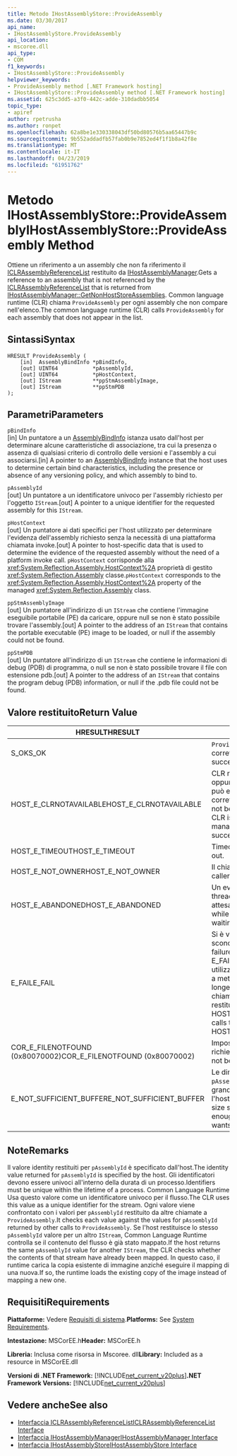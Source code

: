 ```yaml
---
title: Metodo IHostAssemblyStore::ProvideAssembly
ms.date: 03/30/2017
api_name:
- IHostAssemblyStore.ProvideAssembly
api_location:
- mscoree.dll
api_type:
- COM
f1_keywords:
- IHostAssemblyStore::ProvideAssembly
helpviewer_keywords:
- ProvideAssembly method [.NET Framework hosting]
- IHostAssemblyStore::ProvideAssembly method [.NET Framework hosting]
ms.assetid: 625c3dd5-a3f0-442c-adde-310dadbb5054
topic_type:
- apiref
author: rpetrusha
ms.author: ronpet
ms.openlocfilehash: 62a8be1e330338043df50bd80576b5aa65447b9c
ms.sourcegitcommit: 9b552addadfb57fab0b9e7852ed4f1f1b8a42f8e
ms.translationtype: MT
ms.contentlocale: it-IT
ms.lasthandoff: 04/23/2019
ms.locfileid: "61951762"
---
```

# <a name="ihostassemblystoreprovideassembly-method"></a><span data-ttu-id="05677-102">Metodo IHostAssemblyStore::ProvideAssembly</span><span class="sxs-lookup"><span data-stu-id="05677-102">IHostAssemblyStore::ProvideAssembly Method</span></span>
<span data-ttu-id="05677-103">Ottiene un riferimento a un assembly che non fa riferimento il [ICLRAssemblyReferenceList](../../../../docs/framework/unmanaged-api/hosting/iclrassemblyreferencelist-interface.md) restituito da [IHostAssemblyManager](../../../../docs/framework/unmanaged-api/hosting/ihostassemblymanager-getnonhoststoreassemblies-method.md).</span><span class="sxs-lookup"><span data-stu-id="05677-103">Gets a reference to an assembly that is not referenced by the [ICLRAssemblyReferenceList](../../../../docs/framework/unmanaged-api/hosting/iclrassemblyreferencelist-interface.md) that is returned from [IHostAssemblyManager::GetNonHostStoreAssemblies](../../../../docs/framework/unmanaged-api/hosting/ihostassemblymanager-getnonhoststoreassemblies-method.md).</span></span> <span data-ttu-id="05677-104">Common language runtime (CLR) chiama `ProvideAssembly` per ogni assembly che non compare nell'elenco.</span><span class="sxs-lookup"><span data-stu-id="05677-104">The common language runtime (CLR) calls `ProvideAssembly` for each assembly that does not appear in the list.</span></span>  
  
## <a name="syntax"></a><span data-ttu-id="05677-105">Sintassi</span><span class="sxs-lookup"><span data-stu-id="05677-105">Syntax</span></span>  
  
```  
HRESULT ProvideAssembly (  
    [in]  AssemblyBindInfo *pBindInfo,  
    [out] UINT64           *pAssemblyId,  
    [out] UINT64           *pHostContext,  
    [out] IStream          **ppStmAssemblyImage,  
    [out] IStream          **ppStmPDB  
);  
```  
  
## <a name="parameters"></a><span data-ttu-id="05677-106">Parametri</span><span class="sxs-lookup"><span data-stu-id="05677-106">Parameters</span></span>  
 `pBindInfo`  
 <span data-ttu-id="05677-107">[in] Un puntatore a un [AssemblyBindInfo](../../../../docs/framework/unmanaged-api/hosting/assemblybindinfo-structure.md) istanza usato dall'host per determinare alcune caratteristiche di associazione, tra cui la presenza o assenza di qualsiasi criterio di controllo delle versioni e l'assembly a cui associarsi.</span><span class="sxs-lookup"><span data-stu-id="05677-107">[in] A pointer to an [AssemblyBindInfo](../../../../docs/framework/unmanaged-api/hosting/assemblybindinfo-structure.md) instance that the host uses to determine certain bind characteristics, including the presence or absence of any versioning policy, and which assembly to bind to.</span></span>  
  
 `pAssemblyId`  
 <span data-ttu-id="05677-108">[out] Un puntatore a un identificatore univoco per l'assembly richiesto per l'oggetto `IStream`.</span><span class="sxs-lookup"><span data-stu-id="05677-108">[out] A pointer to a unique identifier for the requested assembly for this `IStream`.</span></span>  
  
 `pHostContext`  
 <span data-ttu-id="05677-109">[out] Un puntatore ai dati specifici per l'host utilizzato per determinare l'evidenza dell'assembly richiesto senza la necessità di una piattaforma chiamata invoke.</span><span class="sxs-lookup"><span data-stu-id="05677-109">[out] A pointer to host-specific data that is used to determine the evidence of the requested assembly without the need of a platform invoke call.</span></span> <span data-ttu-id="05677-110">`pHostContext` corrisponde alla <xref:System.Reflection.Assembly.HostContext%2A> proprietà di gestito <xref:System.Reflection.Assembly> classe.</span><span class="sxs-lookup"><span data-stu-id="05677-110">`pHostContext` corresponds to the <xref:System.Reflection.Assembly.HostContext%2A> property of the managed <xref:System.Reflection.Assembly> class.</span></span>  
  
 `ppStmAssemblyImage`  
 <span data-ttu-id="05677-111">[out] Un puntatore all'indirizzo di un `IStream` che contiene l'immagine eseguibile portabile (PE) da caricare, oppure null se non è stato possibile trovare l'assembly.</span><span class="sxs-lookup"><span data-stu-id="05677-111">[out] A pointer to the address of an `IStream` that contains the portable executable (PE) image to be loaded, or null if the assembly could not be found.</span></span>  
  
 `ppStmPDB`  
 <span data-ttu-id="05677-112">[out] Un puntatore all'indirizzo di un `IStream` che contiene le informazioni di debug (PDB) di programma, o null se non è stato possibile trovare il file con estensione pdb.</span><span class="sxs-lookup"><span data-stu-id="05677-112">[out] A pointer to the address of an `IStream` that contains the program debug (PDB) information, or null if the .pdb file could not be found.</span></span>  
  
## <a name="return-value"></a><span data-ttu-id="05677-113">Valore restituito</span><span class="sxs-lookup"><span data-stu-id="05677-113">Return Value</span></span>  
  
|<span data-ttu-id="05677-114">HRESULT</span><span class="sxs-lookup"><span data-stu-id="05677-114">HRESULT</span></span>|<span data-ttu-id="05677-115">Descrizione</span><span class="sxs-lookup"><span data-stu-id="05677-115">Description</span></span>|  
|-------------|-----------------|  
|<span data-ttu-id="05677-116">S_OK</span><span class="sxs-lookup"><span data-stu-id="05677-116">S_OK</span></span>|<span data-ttu-id="05677-117">`ProvideAssembly` stato restituito correttamente.</span><span class="sxs-lookup"><span data-stu-id="05677-117">`ProvideAssembly` returned successfully.</span></span>|  
|<span data-ttu-id="05677-118">HOST_E_CLRNOTAVAILABLE</span><span class="sxs-lookup"><span data-stu-id="05677-118">HOST_E_CLRNOTAVAILABLE</span></span>|<span data-ttu-id="05677-119">CLR non è stato caricato in un processo oppure si trova in uno stato in cui non può eseguire codice gestito o elaborare correttamente la chiamata.</span><span class="sxs-lookup"><span data-stu-id="05677-119">The CLR has not been loaded into a process, or the CLR is in a state in which it cannot run managed code or process the call successfully.</span></span>|  
|<span data-ttu-id="05677-120">HOST_E_TIMEOUT</span><span class="sxs-lookup"><span data-stu-id="05677-120">HOST_E_TIMEOUT</span></span>|<span data-ttu-id="05677-121">Timeout della chiamata.</span><span class="sxs-lookup"><span data-stu-id="05677-121">The call timed out.</span></span>|  
|<span data-ttu-id="05677-122">HOST_E_NOT_OWNER</span><span class="sxs-lookup"><span data-stu-id="05677-122">HOST_E_NOT_OWNER</span></span>|<span data-ttu-id="05677-123">Il chiamante non possiede il blocco.</span><span class="sxs-lookup"><span data-stu-id="05677-123">The caller does not own the lock.</span></span>|  
|<span data-ttu-id="05677-124">HOST_E_ABANDONED</span><span class="sxs-lookup"><span data-stu-id="05677-124">HOST_E_ABANDONED</span></span>|<span data-ttu-id="05677-125">Un evento è stato annullato durante un thread bloccato o fiber è rimasta in attesa su di esso.</span><span class="sxs-lookup"><span data-stu-id="05677-125">An event was canceled while a blocked thread or fiber was waiting on it.</span></span>|  
|<span data-ttu-id="05677-126">E_FAIL</span><span class="sxs-lookup"><span data-stu-id="05677-126">E_FAIL</span></span>|<span data-ttu-id="05677-127">Si è verificato un errore irreversibile sconosciuto.</span><span class="sxs-lookup"><span data-stu-id="05677-127">An unknown catastrophic failure occurred.</span></span> <span data-ttu-id="05677-128">Quando un metodo di E_FAIL viene restituito, CLR non è più utilizzabile all'interno del processo.</span><span class="sxs-lookup"><span data-stu-id="05677-128">When a method returns E_FAIL, the CLR is no longer usable within the process.</span></span> <span data-ttu-id="05677-129">Le chiamate successive ai metodi di hosting restituiranno HOST_E_CLRNOTAVAILABLE.</span><span class="sxs-lookup"><span data-stu-id="05677-129">Subsequent calls to hosting methods return HOST_E_CLRNOTAVAILABLE.</span></span>|  
|<span data-ttu-id="05677-130">COR_E_FILENOTFOUND (0x80070002)</span><span class="sxs-lookup"><span data-stu-id="05677-130">COR_E_FILENOTFOUND (0x80070002)</span></span>|<span data-ttu-id="05677-131">Impossibile individuare l'assembly richiesto.</span><span class="sxs-lookup"><span data-stu-id="05677-131">The requested assembly could not be located.</span></span>|  
|<span data-ttu-id="05677-132">E_NOT_SUFFICIENT_BUFFER</span><span class="sxs-lookup"><span data-stu-id="05677-132">E_NOT_SUFFICIENT_BUFFER</span></span>|<span data-ttu-id="05677-133">Le dimensioni del buffer specificata da `pAssemblyId` non è sufficientemente grande da contenere l'identificatore che l'host deve essere restituito.</span><span class="sxs-lookup"><span data-stu-id="05677-133">The buffer size specified by `pAssemblyId` is not large enough to hold the identifier that the host wants to return.</span></span>|  
  
## <a name="remarks"></a><span data-ttu-id="05677-134">Note</span><span class="sxs-lookup"><span data-stu-id="05677-134">Remarks</span></span>  
 <span data-ttu-id="05677-135">Il valore identity restituiti per `pAssemblyId` è specificato dall'host.</span><span class="sxs-lookup"><span data-stu-id="05677-135">The identity value returned for `pAssemblyId` is specified by the host.</span></span> <span data-ttu-id="05677-136">Gli identificatori devono essere univoci all'interno della durata di un processo.</span><span class="sxs-lookup"><span data-stu-id="05677-136">Identifiers must be unique within the lifetime of a process.</span></span> <span data-ttu-id="05677-137">Common Language Runtime Usa questo valore come un identificatore univoco per il flusso.</span><span class="sxs-lookup"><span data-stu-id="05677-137">The CLR uses this value as a unique identifier for the stream.</span></span> <span data-ttu-id="05677-138">Ogni valore viene confrontato con i valori per `pAssemblyId` restituito da altre chiamate a `ProvideAssembly`.</span><span class="sxs-lookup"><span data-stu-id="05677-138">It checks each value against the values for `pAssemblyId` returned by other calls to `ProvideAssembly`.</span></span> <span data-ttu-id="05677-139">Se l'host restituisce lo stesso `pAssemblyId` valore per un altro `IStream`, Common Language Runtime controlla se il contenuto del flusso è già stato mappato.</span><span class="sxs-lookup"><span data-stu-id="05677-139">If the host returns the same `pAssemblyId` value for another `IStream`, the CLR checks whether the contents of that stream have already been mapped.</span></span> <span data-ttu-id="05677-140">In questo caso, il runtime carica la copia esistente di immagine anziché eseguire il mapping di una nuova.</span><span class="sxs-lookup"><span data-stu-id="05677-140">If so, the runtime loads the existing copy of the image instead of mapping a new one.</span></span>  
  
## <a name="requirements"></a><span data-ttu-id="05677-141">Requisiti</span><span class="sxs-lookup"><span data-stu-id="05677-141">Requirements</span></span>  
 <span data-ttu-id="05677-142">**Piattaforme:** Vedere [Requisiti di sistema](../../../../docs/framework/get-started/system-requirements.md).</span><span class="sxs-lookup"><span data-stu-id="05677-142">**Platforms:** See [System Requirements](../../../../docs/framework/get-started/system-requirements.md).</span></span>  
  
 <span data-ttu-id="05677-143">**Intestazione:** MSCorEE.h</span><span class="sxs-lookup"><span data-stu-id="05677-143">**Header:** MSCorEE.h</span></span>  
  
 <span data-ttu-id="05677-144">**Libreria:** Inclusa come risorsa in Mscoree. dll</span><span class="sxs-lookup"><span data-stu-id="05677-144">**Library:** Included as a resource in MSCorEE.dll</span></span>  
  
 <span data-ttu-id="05677-145">**Versioni di .NET Framework:** [!INCLUDE[net_current_v20plus](../../../../includes/net-current-v20plus-md.md)]</span><span class="sxs-lookup"><span data-stu-id="05677-145">**.NET Framework Versions:** [!INCLUDE[net_current_v20plus](../../../../includes/net-current-v20plus-md.md)]</span></span>  
  
## <a name="see-also"></a><span data-ttu-id="05677-146">Vedere anche</span><span class="sxs-lookup"><span data-stu-id="05677-146">See also</span></span>

- [<span data-ttu-id="05677-147">Interfaccia ICLRAssemblyReferenceList</span><span class="sxs-lookup"><span data-stu-id="05677-147">ICLRAssemblyReferenceList Interface</span></span>](../../../../docs/framework/unmanaged-api/hosting/iclrassemblyreferencelist-interface.md)
- [<span data-ttu-id="05677-148">Interfaccia IHostAssemblyManager</span><span class="sxs-lookup"><span data-stu-id="05677-148">IHostAssemblyManager Interface</span></span>](../../../../docs/framework/unmanaged-api/hosting/ihostassemblymanager-interface.md)
- [<span data-ttu-id="05677-149">Interfaccia IHostAssemblyStore</span><span class="sxs-lookup"><span data-stu-id="05677-149">IHostAssemblyStore Interface</span></span>](../../../../docs/framework/unmanaged-api/hosting/ihostassemblystore-interface.md)
